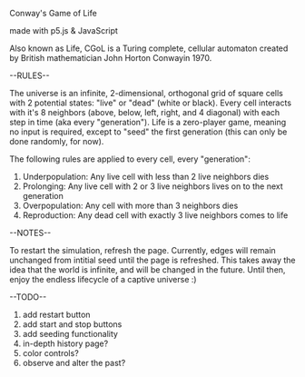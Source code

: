 Conway's Game of Life

made with p5.js & JavaScript

Also known as Life, CGoL is a Turing complete, cellular automaton created by British mathematician John Horton Conwayin 1970.

--RULES--

The universe is an infinite, 2-dimensional, orthogonal grid of square cells with 2 potential states: "live" or "dead" (white or black).
Every cell interacts with it's 8 neighbors (above, below, left, right, and 4 diagonal) with each step in time (aka every "generation").
Life is a zero-player game, meaning no input is required, except to "seed" the first generation (this can only be done randomly, for now).

The following rules are applied to every cell, every "generation":

1. Underpopulation: Any live cell with less than 2 live neighbors dies
2. Prolonging: Any live cell with 2 or 3 live neighbors lives on to the next generation
3. Overpopulation: Any cell with more than 3 neighbors dies
4. Reproduction: Any dead cell with exactly 3 live neighbors comes to life

--NOTES--

To restart the simulation, refresh the page.
Currently, edges will remain unchanged from intitial seed until the page is refreshed. This takes away the idea that the world is infinite, and will be changed in the future. Until then, enjoy the endless lifecycle of a captive universe :)

--TODO--

1. add restart button
2. add start and stop buttons
3. add seeding functionality
4. in-depth history page?
5. color controls?
6. observe and alter the past?
